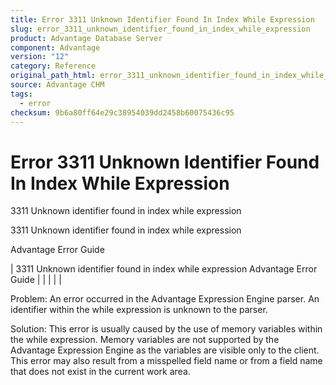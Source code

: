 ```yaml
---
title: Error 3311 Unknown Identifier Found In Index While Expression
slug: error_3311_unknown_identifier_found_in_index_while_expression
product: Advantage Database Server
component: Advantage
version: "12"
category: Reference
original_path_html: error_3311_unknown_identifier_found_in_index_while_expression.htm
source: Advantage CHM
tags:
  - error
checksum: 9b6a80ff64e29c38954039dd2458b60075436c95
---
```


# Error 3311 Unknown Identifier Found In Index While Expression

3311 Unknown identifier found in index while expression

3311 Unknown identifier found in index while expression

Advantage Error Guide

| 3311 Unknown identifier found in index while expression  Advantage Error Guide |  |  |  |  |

Problem: An error occurred in the Advantage Expression Engine parser. An identifier within the while expression is unknown to the parser.

Solution: This error is usually caused by the use of memory variables within the while expression. Memory variables are not supported by the Advantage Expression Engine as the variables are visible only to the client. This error may also result from a misspelled field name or from a field name that does not exist in the current work area.
